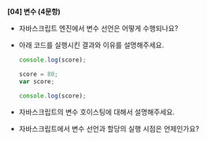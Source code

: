 **[04] 변수 (4문항)**

- 자바스크립트 엔진에서 변수 선언은 어떻게 수행되나요?

- 아래 코드를 실행시킨 결과와 이유를 설명해주세요.

  ```js
  console.log(score);

  score = 80;
  var score;

  console.log(score);
  ```

- 자바스크립트의 변수 호이스팅에 대해서 설명해주세요.

- 자바스크립트에서 변수 선언과 할당의 실행 시점은 언제인가요?
